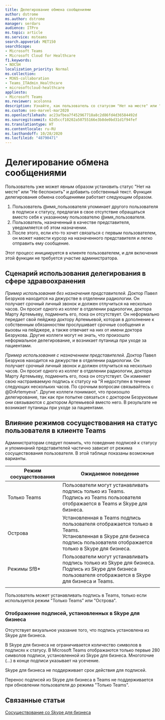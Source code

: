 ```yaml
---
title: Делегирование обмена сообщениями
author: dstrome
ms.author: dstrome
manager: serdars
audience: ITPro
ms.topic: article
ms.service: msteams
search.appverid: MET150
searchScope:
- Microsoft Teams
- Microsoft Cloud for Healthcare
f1.keywords:
- NOCSH
localization_priority: Normal
ms.collection:
- M365-collaboration
- Teams_ITAdmin_Healthcare
- microsoftcloud-healthcare
appliesto:
- Microsoft Teams
ms.reviewer: acolonna
description: Узнайте, как пользователь со статусом "Нет на месте" или "Не беспокоить" может явно настроить другого пользователя в качестве представителя в своей подписи к статусу.
ms.custom: seo-marvel-mar2020
ms.openlocfilehash: ac23afbea7f452967718a8c2d86fd4d36584492d
ms.sourcegitcommit: 62d5ccf10202a50755166e3b8de0bd31d1f94fef
ms.translationtype: HT
ms.contentlocale: ru-RU
ms.lasthandoff: 10/28/2020
ms.locfileid: "48790471"
---
```

# <a name="message-delegation"></a>Делегирование обмена сообщениями

Пользователь уже может явным образом установить статус "Нет на месте" или "Не беспокоить" и добавить собственный текст. Функция делегирования обмена сообщениями работает следующим образом.

1. Пользователь @имя_пользователя упоминает другого пользователя в подписи к статусу, предлагая в свое отсутствие обращаться вместо себя к указанному пользователю @имя_пользователя.
2. Пользователь, назначенный в качестве представителя, уведомляется об этом назначении.
3. После этого, если кто-то хочет связаться с первым пользователем, он может навести курсор на назначенного представителя и легко отправить ему сообщение.  

Этот процесс инициируется в клиенте пользователем, и для включения этой функции не требуется участие администратора. 

## <a name="delegation-use-scenario-in-healthcare"></a>Сценарий использования делегирования в сфере здравоохранения

*Пример использования без назначения представителей.* Доктор Павел Безруков находится на дежурстве в отделении радиологии. Он получает срочный личный звонок и должен отлучиться на несколько часов. Он просит одного из коллег в отделении радиологии, доктора Марту Артемьеву, подменить его, пока он отсутствует. Он неформально передает свой пейджер доктору Артемьевой, которая в дополнение к собственным обязанностям прослушивает срочные сообщения и вызовы на пейджере, а также отвечает на них от имени доктора Безрукова. Другие коллеги могут не знать, что произошло неформальное делегирование, и возникает путаница при уходе за пациентами.

*Пример использования с назначением представителей.* Доктор Павел Безруков находится на дежурстве в отделении радиологии. Он получает срочный личный звонок и должен отлучиться на несколько часов. Он просит одного из коллег в отделении радиологии, доктора Марту Артемьеву, подменить его, пока он отсутствует. Он изменяет свою настраиваемую подпись к статусу на "Я недоступен в течение следующих нескольких часов. По срочным вопросам связывайтесь с @DrArtemyeva".  Другие коллеги понимают, что произошло делегирование, так как при попытке связаться с доктором Безруковым они связываются с доктором Артемьевой вместо него. В результате не возникает путаницы при уходе за пациентами.

## <a name="impact-of-co-existence-modes-on-user-status-in-the-teams-client"></a>Влияние режимов сосуществования на статус пользователя в клиенте Teams

Администраторам следует помнить, что поведение подписей к статусу и упоминаний представителей частично зависит от режима сосуществования пользователя. В этой таблице показаны возможные варианты.

|Режим сосуществования | Ожидаемое поведение|
|---|---|
|Только Teams |Пользователи могут устанавливать подпись только из Teams. <br> Подпись из Teams пользователя отображается в Teams и Skype для бизнеса. |
|Острова | Установленная в Teams подпись пользователя отображается только в Teams. <br> Установленная в Skype для бизнеса подпись пользователя отображается только в Skype для бизнеса. |
|Режимы SfB* | Пользователи могут устанавливать подпись только из Skype для бизнеса. <br> Подпись из Skype для бизнеса пользователя отображается в Skype для бизнеса и Teams.  |
|||

Пользователь может устанавливать подпись в Teams, только если используется режим "Только Teams" или "Острова".  

### <a name="displaying-notes-set-in-skype-for-business"></a>Отображение подписей, установленных в Skype для бизнеса
  
Отсутствует визуальное указание того, что подпись установлена из Skype для бизнеса.

В Skype для бизнеса не ограничивается количество символов в подписях к статусу. В Microsoft Teams отображаются только первые 280 символов подписи, установленной из Skype для бизнеса. Многоточие (...) в конце подписи указывает на усечение.
  
Skype для бизнеса не поддерживает срок действия для подписей.

Перенос подписей из Skype для бизнеса в Teams не поддерживается при обновлении пользователя до режима "Только Teams".

## <a name="related-topics"></a>Связанные статьи

[Сосуществование со Skype для бизнеса](../../coexistence-chat-calls-presence.md)
